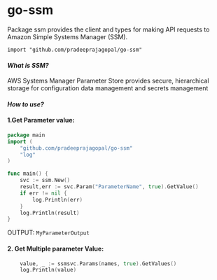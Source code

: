 # go-ssm
Package ssm provides the client and types for making API requests to Amazon Simple Systems Manager (SSM). 

    import "github.com/pradeeprajagopal/go-ssm"
#### *What is SSM?*

AWS Systems Manager Parameter Store provides secure, hierarchical storage for configuration data management and secrets management

#### *How to use?*

#### 1.Get Parameter value:
```go
package main
import (
    "github.com/pradeeprajagopal/go-ssm"
    "log"
)

func main() {
	svc := ssm.New()
	result,err := svc.Param("ParameterName", true).GetValue()
	if err != nil {
		log.Println(err)
	}
	log.Println(result)
}
```

OUTPUT:
`MyParameterOutput`

#### 2. Get Multiple parameter Value:

```go
	value, _ := ssmsvc.Params(names, true).GetValues()
	log.Println(value)
```

